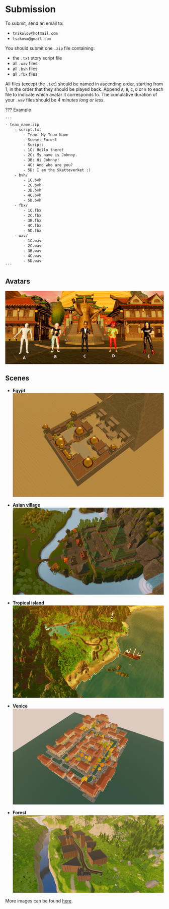 # Submission
To submit, send an email to:

- `tnikolov@hotmail.com`
- `tsakovm@gmail.com`

You should submit one `.zip` file containing:

- the `.txt` story script file
- all `.wav` files
- all `.bvh` files
- all `.fbx` files

All files (except the `.txt`) should be named in ascending order, starting from 1, in the order that they should be played back. Append `A`, `B`, `C`, `D` or `E` to each file to indicate which avatar it corresponds to. The cumulative duration of your `.wav` files should be *4 minutes long or less*.

??? Example

    ```
    - team_name.zip
        - script.txt
            - Team: My Team Name
            - Scene: Forest
            - Script:
            - 1C: Hello there!
            - 2C: My name is Johnny.
            - 3B: Hi Johnny!
            - 4C: And who are you?
            - 5D: I am the Skatteverket :)
        - bvh/
            - 1C.bvh
            - 2C.bvh
            - 3B.bvh
            - 4C.bvh
            - 5D.bvh
        - fbx/
            - 1C.fbx
            - 2C.fbx
            - 3B.fbx
            - 4C.fbx
            - 5D.fbx
        - wav/
            - 1C.wav
            - 2C.wav
            - 3B.wav
            - 4C.wav
            - 5D.wav
    ```

## Avatars

![](./assets/images/avatars.png)

## Scenes

<div class="grid cards" markdown>

- **Egypt**
  ![](./assets/images/Egypt2.png)

- **Asian village**
  ![](./assets/images/AsianVillage2.png)

- **Tropical island**
  ![](./assets/images/Tropical2.png)

- **Venice**
  ![](./assets/images/Venice2.png)

- **Forest**
  ![](./assets/images/ForestLevel2.png)

</div>

More images can be found [here](https://github.com/TeoNikolov/wasp-ss-assignment/blob/main/docs/assets/images/).
